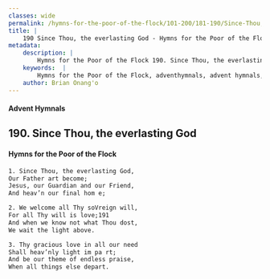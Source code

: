```yaml
---
classes: wide
permalink: /hymns-for-the-poor-of-the-flock/101-200/181-190/Since-Thou,-the-everlasting-God/
title: |
    190 Since Thou, the everlasting God - Hymns for the Poor of the Flock
metadata:
    description: |
        Hymns for the Poor of the Flock 190. Since Thou, the everlasting God. Since Thou, the everlasting God, Our Father art become; Jesus, our Guardian and our Friend,  And heav’n our final hom e; 
    keywords:  |
        Hymns for the Poor of the Flock, adventhymnals, advent hymnals, Since Thou, the everlasting God, Since Thou, the everlasting God,, 
    author: Brian Onang'o
---
```


#### Advent Hymnals
## 190. Since Thou, the everlasting God
####  Hymns for the Poor of the Flock

```txt
1. Since Thou, the everlasting God,
Our Father art become;
Jesus, our Guardian and our Friend, 
And heav’n our final hom e;

2. We welcome all Thy soVreign will,
For all Thy will is love;191
And when we know not what Thou dost, 
We wait the light above.

3. Thy gracious love in all our need 
Shall heav’nly light im pa rt;
And be our theme of endless praise, 
When all things else depart.
```